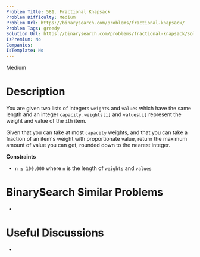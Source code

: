 ```yaml
---
Problem Title: 581. Fractional Knapsack
Problem Difficulty: Medium
Problem Url: https://binarysearch.com/problems/fractional-knapsack/
Problem Tags: greedy
Solution Url: https://binarysearch.com/problems/fractional-knapsack/solutions/
IsPremium: No
Companies: 
IsTemplate: No
---
```


<span style="color: ;">Medium</span>

# Description

You are given two lists of integers `weights` and `values` which have the same length and an integer `capacity`. `weights[i]` and `values[i]` represent the weight and value of the `i`th item.

Given that you can take at most `capacity` weights, and that you can take a fraction of an item's weight with proportionate value, return the maximum amount of value you can get, rounded down to the nearest integer.

**Constraints**

- `n ≤ 100,000` where `n` is the length of `weights` and `values`

# BinarySearch Similar Problems

- []()

# Useful Discussions

- []()
